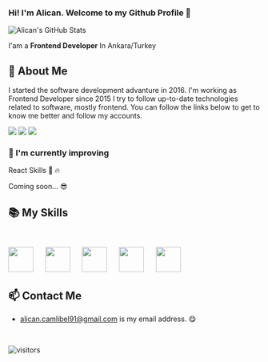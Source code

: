 ### Hi! I'm Alican. Welcome to my Github Profile 👋

![Alican's GitHub Stats](https://github-readme-stats.vercel.app/api?username=Nuptial&show_icons=true&theme=dark)


I'am a **Frontend Developer** In Ankara/Turkey


## 📖 About Me

I started the software development advanture in 2016.  I'm working as Frontend Developer since 2015 I try to follow up-to-date technologies related to software, mostly frontend. You can follow the links below to get to know me better and follow my accounts.

<p>
<a href="https://www.linkedin.com/in/alican-%C3%A7aml%C4%B1bel-7a160290/"><img src="https://img.shields.io/badge/Linkedin-%23303036?logo=linkedin&color=%23303036&style=flat-square"></a>
<a href="https://www.instagram.com/alican_camlibel"><img src="https://img.shields.io/badge/Instagram-%23303036?logo=instagram&color=%23303036&style=flat-square"></a>
<a href="https://medium.com/@alican.camlibel91">
<img src="https://img.shields.io/badge/Medium-%23303036?logo=medium&color=%23303036&style=flat-square">
</a>
</p>

### 🌱  I'm currently improving 

React Skills 💪 🔥

Coming soon... 😎

## 📚 My Skills

<br>

<p>
<img height="50" src="https://upload.wikimedia.org/wikipedia/commons/4/47/React.svg">&nbsp;&nbsp;&nbsp;&nbsp;&nbsp;
<img height="50" src="https://upload.wikimedia.org/wikipedia/commons/9/96/Sass_Logo_Color.svg">&nbsp;&nbsp;&nbsp;&nbsp;&nbsp;
<img height="50" src="https://upload.wikimedia.org/wikipedia/commons/3/38/HTML5_Badge.svg">&nbsp;&nbsp;&nbsp;&nbsp;&nbsp;
<img height="50" src="https://upload.wikimedia.org/wikipedia/commons/3/3d/CSS.3.svg">&nbsp;&nbsp;&nbsp;&nbsp;&nbsp;
<img height="50" src="https://upload.wikimedia.org/wikipedia/commons/d/d3/Logo_jQuery.svg">&nbsp;&nbsp;&nbsp;&nbsp;&nbsp;
</p>

## 📫 Contact Me
-  alican.camlibel91@gmail.com is my email address. 😋


<br>

![visitors](https://img.shields.io/badge/dynamic/json?color=informational&label=visitor%20count&query=value&url=https://api.countapi.xyz/hit/Nuptial.Nuptial/readme)
